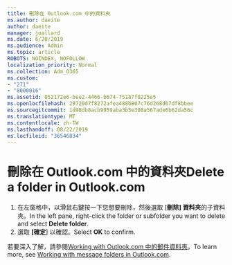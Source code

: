 ```yaml
---
title: 刪除在 Outlook.com 中的資料夾
ms.author: daeite
author: daeite
manager: joallard
ms.date: 6/20/2019
ms.audience: Admin
ms.topic: article
ROBOTS: NOINDEX, NOFOLLOW
localization_priority: Normal
ms.collection: Adm_O365
ms.custom:
- "271"
- "8000016"
ms.assetid: 052172e6-bee2-4466-b674-75187f0225e5
ms.openlocfilehash: 29720d7f8272afea488b807c76d268d67df8bbee
ms.sourcegitcommit: 1d98db8acb9959aba3b5e308a567ade6b62da56c
ms.translationtype: MT
ms.contentlocale: zh-TW
ms.lasthandoff: 08/22/2019
ms.locfileid: "36546834"
---
```

# <a name="delete-a-folder-in-outlookcom"></a><span data-ttu-id="1170f-102">刪除在 Outlook.com 中的資料夾</span><span class="sxs-lookup"><span data-stu-id="1170f-102">Delete a folder in Outlook.com</span></span>

1. <span data-ttu-id="1170f-103">在左窗格中，以滑鼠右鍵按一下您想要刪除，然後選取 [**刪除] 資料夾**的子資料夾。</span><span class="sxs-lookup"><span data-stu-id="1170f-103">In the left pane, right-click the folder or subfolder you want to delete and select **Delete folder**.</span></span>
2. <span data-ttu-id="1170f-104">選取 **[確定**] 以確認。</span><span class="sxs-lookup"><span data-stu-id="1170f-104">Select **OK** to confirm.</span></span>

<span data-ttu-id="1170f-105">若要深入了解，請參閱[Working with Outlook.com 中的郵件資料夾](https://support.office.com/article/6bb0723a-f39f-4a8d-bb3f-fab5dcc2510a?wt.mc_id=Office_Outlook_com_Alchemy)。</span><span class="sxs-lookup"><span data-stu-id="1170f-105">To learn more, see [Working with message folders in Outlook.com](https://support.office.com/article/6bb0723a-f39f-4a8d-bb3f-fab5dcc2510a?wt.mc_id=Office_Outlook_com_Alchemy).</span></span>